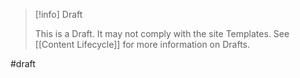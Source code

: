 > [!info] Draft
>
> This is a Draft. It may not comply with the site Templates. See [[Content Lifecycle]] for more information on Drafts.

#draft

